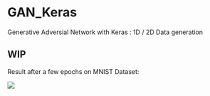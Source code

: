 # GAN_Keras
Generative Adversial Network with Keras : 1D / 2D Data generation

## WIP

Result after a few epochs on MNIST Dataset:

![](result.jpg)